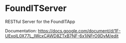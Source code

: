# FoundITServer
RESTful Server for the FoundITApp

Documentation: https://docs.google.com/document/d/1F-UExoIL0X77L_IWcxCAWD8ZTxB7NF-6x1iNFrO9DvM/edit
